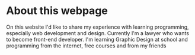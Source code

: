 About this webpage
==================

On this website I'd like to share my experience with learning programming, especially web development and design. Currently I'm a lawyer who wants to become front-end developer. I'm learning Graphic Design at school and programming from the internet, free courses and from my friends 
